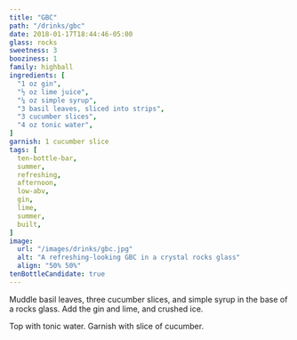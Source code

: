 ```yaml
---
title: "GBC"
path: "/drinks/gbc"
date: 2018-01-17T18:44:46-05:00
glass: rocks
sweetness: 3
booziness: 1
family: highball
ingredients: [
  "1 oz gin",
  "½ oz lime juice",
  "¼ oz simple syrup",
  "3 basil leaves, sliced into strips",
  "3 cucumber slices",
  "4 oz tonic water",
]
garnish: 1 cucumber slice
tags: [
  ten-bottle-bar,
  summer,
  refreshing,
  afternoon,
  low-abv,
  gin,
  lime,
  summer,
  built,
]
image:
  url: "/images/drinks/gbc.jpg"
  alt: "A refreshing-looking GBC in a crystal rocks glass"
  align: "50% 50%"
tenBottleCandidate: true
---
```

Muddle basil leaves, three cucumber slices, and simple syrup in the base of a rocks glass.
Add the gin and lime, and crushed ice.

Top with tonic water.
Garnish with slice of cucumber.
